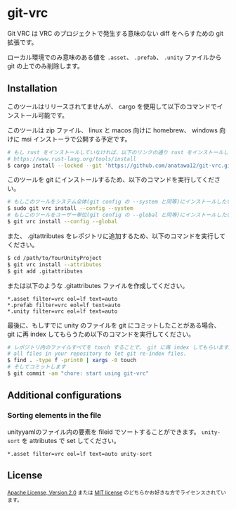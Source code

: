 # git-vrc

Git VRC は VRC のプロジェクトで発生する意味のない diff をへらすための git 拡張です。

ローカル環境でのみ意味のある値を `.asset`、 `.prefab`、 `.unity` ファイルから git の上でのみ削除します。

## Installation

このツールはリリースされてませんが、 cargo を使用して以下のコマンドでインストール可能です。

このツールは zip ファイル、 linux と macos 向けに homebrew、 windows 向けに msi インストーラで公開する予定です。

```sh
# もし rust をインストールしていなければ、以下のリンクの通り rust をインストールしてください。
# https://www.rust-lang.org/tools/install
$ cargo install --locked --git 'https://github.com/anatawa12/git-vrc.git'
```

このツールを git にインストールするため、以下のコマンドを実行してください。

```sh
# もしこのツールをシステム全体(git config の --system と同等)にインストールしたい場合
$ sudo git vrc install --config --system
# もしこのツールをユーザー単位(git config の --global と同等)にインストールしたい場合
$ git vrc install --config --global
```

また、 .gitattributes をレポジトリに追加するため、以下のコマンドを実行してください。

```sh
$ cd /path/to/YourUnityProject
$ git vrc install --attributes
$ git add .gitattributes
```

または以下のような .gitattributes ファイルを作成してください。

```gitattributes
*.asset filter=vrc eol=lf text=auto
*.prefab filter=vrc eol=lf text=auto
*.unity filter=vrc eol=lf text=auto
```

最後に、もしすでに unity のファイルを git にコミットしたことがある場合、
git に再 index してもらうため以下のコマンドを実行してください。

```sh
# レポジトリ内のファイルすべてを touch することで、 git に再 index してもらいます。
# all files in your repository to let git re-index files.
$ find . -type f -print0 | xargs -0 touch
# そしてコミットします
$ git commit -am "chore: start using git-vrc"
```

## Additional configurations

### Sorting elements in the file

unityyamlのファイル内の要素を fileid でソートすることができます。
`unity-sort` を attributes で set してください。

```gitattributes
*.asset filter=vrc eol=lf text=auto unity-sort
```

## License

<sub>

[Apache License, Version 2.0](LICENSE-APACHE) または [MIT license](LICENSE-MIT) のどちらかお好きな方でライセンスされています。

</sub>
